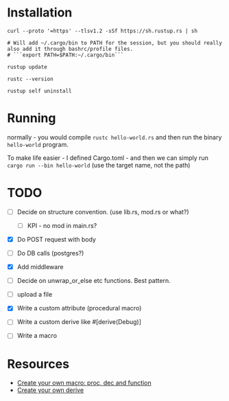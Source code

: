 
# Installation


```
curl --proto '=https' --tlsv1.2 -sSf https://sh.rustup.rs | sh

# Will add ~/.cargo/bin to PATH for the session, but you should really also add it through bashrc/profile files.
# ```export PATH=$PATH:~/.cargo/bin```

rustup update

rustc --version

rustup self uninstall
```


# Running

normally - you would compile `rustc hello-world.rs` and then run the binary `hello-world` program.

To make life easier - I defined Cargo.toml - and then we can simply run `cargo run --bin hello-world` (use the target name, not the path)



# TODO

 - [ ] Decide on structure convention. (use lib.rs, mod.rs or what?)
    - [ ] KPI - no mod in main.rs?
 - [X] Do POST request with body
 - [ ] Do DB calls (postgres?)
 - [x] Add middleware
 - [ ] Decide on unwrap_or_else etc functions. Best pattern.
 - [ ] upload a file
 - [X] Write a custom attribute (procedural macro)
 - [ ] Write a custom derive like #[derive(Debug)]
 - [ ] Write a macro


Resources
===
 - [Create your own macro: proc, dec and function](https://l4p1n.ch/2021/rust-writing-procedural-macros/)
 - [Create your own derive](https://users.rust-lang.org/t/how-do-i-create-a-custom-attribute-that-will-be-consumed-by-a-custom-derive-macro/43116)
